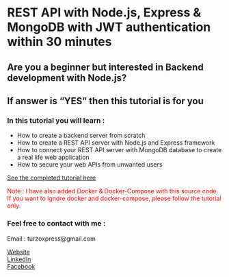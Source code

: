 <h1>REST API with Node.js, Express & MongoDB with JWT authentication within 30 minutes
</h1>
<h2>Are you a beginner but interested in Backend development with Node.js? </h2>
<h2>If answer is “YES” then this tutorial is for you</h2>
<h3>In this tutorial you will learn : </h3>
<ul>
  <li>How to create a backend server from scratch </li>
  <li>How to create a REST API server with Node.js and Express framework</li>
  <li>How to connect your REST API server with MongoDB database to create a real life web application</li>
<li>How to secure your web APIs from unwanted users</li>
</ul>  
<a href="https://turzo.org/2021/07/06/rest-api-with-node-express-mongodb-with-jwt-authentication-within-30-minutes/">See the completed tutorial here</a>

<br>
<p style="color:red;"> Note : I have also added Docker & Docker-Compose with this source code. If you want to ignore docker and docker-compose, please follow the tutorial only. </p>


<h3>Feel free to contact with me : </h3>
<p> Email : turzoxpress@gmail.com </p>
<a href="https://turzo.org/">Website</a>
<br>
<a href="https://www.linkedin.com/in/mahbubur-rahman-turzo-483773ab/">LinkedIn</a>
<br>
<a href="https://www.facebook.com/MahbuburRahmanTurzo/">Facebook</a>




